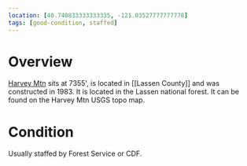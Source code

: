 ```yaml
---
location: [40.740833333333335, -121.03527777777778]
tags: [good-condition, staffed]
---
```


# Overview

[Harvey Mtn](http://www.peakbagging.com/CALookoutPhotos/HarveyMtn.html) sits at 7355', is located in [[Lassen County]] and was constructed in 1983. It is located in the Lassen national forest. It can be found on the Harvey Mtn USGS topo map.

# Condition

Usually staffed by Forest Service or CDF.